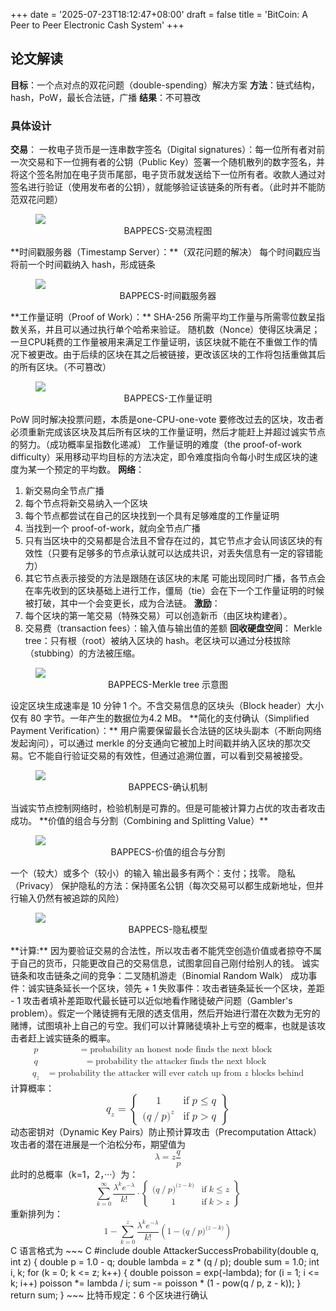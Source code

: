 +++
date = '2025-07-23T18:12:47+08:00'
draft = false
title = 'BitCoin: A Peer to Peer Electronic Cash System'
+++

## 论文解读
**目标**：一个点对点的双花问题（double-spending）解决方案
**方法**：链式结构，hash，PoW，最长合法链，广播
**结果**：不可篡改
### 具体设计
**交易**：
一枚电子货币是一连串数字签名（Digital signatures）：每一位所有者对前一次交易和下一位拥有者的公钥（Public Key）签署一个随机散列的数字签名，并将这个签名附加在电子货币尾部，电子货币就发送给下一位所有者。收款人通过对签名进行验证（使用发布者的公钥），就能够验证该链条的所有者。（此时并不能防范双花问题）
<figure>
	<img src="https://cdn.nakamotoinstitute.org/img/library/bitcoin/transactions.svg">
	<center><figcaption>BAPPECS-交易流程图</figcaption></center>
</figure>
**时间戳服务器（Timestamp Server）：**（双花问题的解决）
每个时间戳应当将前一个时间戳纳入 hash，形成链条
<figure>
  <img src="https://cdn.nakamotoinstitute.org/img/library/bitcoin/timestamp-server.svg">
  <center><figcaption>BAPPECS-时间戳服务器</figcaption></center>
</figure>
**工作量证明（Proof of Work）：**
SHA-256
所需平均工作量与所需零位数呈指数关系，并且可以通过执行单个哈希来验证。
随机数（Nonce）使得区块满足；
一旦CPU耗费的工作量被用来满足工作量证明，该区块就不能在不重做工作的情况下被更改。由于后续的区块在其之后被链接，更改该区块的工作将包括重做其后的所有区块。（不可篡改）
<figure>
  <img src="https://cdn.nakamotoinstitute.org/img/library/bitcoin/proof-of-work.svg">
  <center><figcaption>BAPPECS-工作量证明</figcaption></center>
</figure>

PoW 同时解决投票问题，本质是one-CPU-one-vote
要修改过去的区块，攻击者必须重新完成该区块及其后所有区块的工作量证明，然后才能赶上并超过诚实节点的努力。（成功概率呈指数化递减）
工作量证明的难度（the proof-of-work difficulty）采用移动平均目标的方法决定，即令难度指向令每小时生成区块的速度为某一个预定的平均数。
**网络**：
1.	新交易向全节点广播
2.	每个节点将新交易纳入一个区块
3.	每个节点都尝试在自己的区块找到一个具有足够难度的工作量证明
4.	当找到一个 proof-of-work，就向全节点广播
5.	只有当区块中的交易都是合法且不曾存在过的，其它节点才会认同该区块的有效性（只要有足够多的节点承认就可以达成共识，对丢失信息有一定的容错能力）
6.	其它节点表示接受的方法是跟随在该区块的末尾
可能出现同时广播，各节点会在率先收到的区块基础上进行工作，僵局（tie）会在下一个工作量证明的时候被打破，其中一个会变更长，成为合法链。
**激励**：
1. 每个区块的第一笔交易（特殊交易）可以创造新币（由区块构建者）。
2. 交易费（transaction fees）：输入值与输出值的差额
**回收硬盘空间**：
Merkle tree：只有根（root）被纳入区块的 hash。老区块可以通过分枝拔除（stubbing）的方法被压缩。
<figure>
  <img src="https://cdn.nakamotoinstitute.org/img/library/bitcoin/reclaiming-disk-space.svg">
  <center><figcaption>BAPPECS-Merkle tree 示意图</figcaption></center>
</figure>
设定区块生成速率是 10 分钟 1 个。不含交易信息的区块头（Block header）大小仅有 80 字节。一年产生的数据位为4.2 MB。
**简化的支付确认（Simplified Payment Verification）：**
用户需要保留最长合法链的区块头副本（不断向网络发起询问），可以通过 merkle 的分支通向它被加上时间戳并纳入区块的那次交易。它不能自行验证交易的有效性，但通过追溯位置，可以看到交易被接受。
<figure>
  <img src="https://cdn.nakamotoinstitute.org/img/library/bitcoin/simplified-payment-verification.svg">
  <center><figcaption> BAPPECS-确认机制</figcaption></center>
</figure>
当诚实节点控制网络时，检验机制是可靠的。但是可能被计算力占优的攻击者攻击成功。
**价值的组合与分割（Combining and Splitting Value）**
<figure>
  <img src="https://cdn.nakamotoinstitute.org/img/library/bitcoin/combining-splitting-value.svg">
  <center><figcaption>BAPPECS-价值的组合与分割</figcaption></center>
</figure> 
一个（较大）或多个（较小）的输入
输出最多有两个：支付；找零。
隐私（Privacy）
保护隐私的方法：保持匿名公钥（每次交易可以都生成新地址，但并行输入仍然有被追踪的风险）
 <figure>
  <img src="https://cdn.nakamotoinstitute.org/img/library/bitcoin/privacy.svg">
  <center><figcaption>BAPPECS-隐私模型</figcaption></center>
</figure>
**计算:**
因为要验证交易的合法性，所以攻击者不能凭空创造价值或者掠夺不属于自己的货币，只能更改自己的交易信息，试图拿回自己刚付给别人的钱。
诚实链条和攻击链条之间的竞争：二叉随机游走（Binomial Random Walk）
成功事件：诚实链条延长一个区块，领先 + 1
失败事件：攻击者链条延长一个区块，差距 - 1
攻击者填补差距取代最长链可以近似地看作赌徒破产问题（Gambler's problem）。假定一个赌徒拥有无限的透支信用，然后开始进行潜在次数为无穷的赌博，试图填补上自己的亏空。我们可以计算赌徒填补上亏空的概率，也就是该攻击者赶上诚实链条的概率。
<math xmlns="http://www.w3.org/1998/Math/MathML" display="block">
  <mtable displaystyle="true" columnalign="right left" columnspacing="0em" rowspacing="3pt">
    <mtr>
      <mtd>
        <mi>p</mi>
      </mtd>
      <mtd>
        <mi></mi>
        <mo>=</mo>
        <mtext>probability an honest node finds the next block</mtext>
      </mtd>
    </mtr>
    <mtr>
      <mtd>
        <mi>q</mi>
      </mtd>
      <mtd>
        <mi></mi>
        <mo>=</mo>
        <mtext>probability the attacker finds the next block</mtext>
      </mtd>
    </mtr>
    <mtr>
      <mtd>
        <msub>
          <mi>q</mi>
          <mi>z</mi>
        </msub>
      </mtd>
      <mtd>
        <mi></mi>
        <mo>=</mo>
        <mrow>
          <mtext>probability the attacker will ever catch up from&#xA0;</mtext>
          <mrow data-mjx-texclass="ORD">
            <mi>z</mi>
          </mrow>
          <mtext>&#xA0;blocks behind</mtext>
        </mrow>
      </mtd>
    </mtr>
  </mtable>
</math>
计算概率：
<math xmlns="http://www.w3.org/1998/Math/MathML" display="block">
  <mstyle mathsize="1.2em">
    <msub>
      <mi>q</mi>
      <mi>z</mi>
    </msub>
    <mo>=</mo>
    <mrow data-mjx-texclass="INNER">
      <mo data-mjx-texclass="OPEN">{</mo>
      <mtable columnspacing="1em" rowspacing="4pt">
        <mtr>
          <mtd>
            <mn>1</mn>
          </mtd>
          <mtd>
            <mtext>if</mtext>
            <mstyle scriptlevel="0">
              <mspace width="0.278em"></mspace>
            </mstyle>
            <mi>p</mi>
            <mo>&#x2264;</mo>
            <mi>q</mi>
          </mtd>
        </mtr>
        <mtr>
          <mtd>
            <mo stretchy="false">(</mo>
            <mi>q</mi>
            <mrow data-mjx-texclass="ORD">
              <mo>/</mo>
            </mrow>
            <mi>p</mi>
            <msup>
              <mo stretchy="false">)</mo>
              <mi>z</mi>
            </msup>
          </mtd>
          <mtd>
            <mtext>if</mtext>
            <mstyle scriptlevel="0">
              <mspace width="0.278em"></mspace>
            </mstyle>
            <mi>p</mi>
            <mo>&gt;</mo>
            <mi>q</mi>
          </mtd>
        </mtr>
      </mtable>
      <mo data-mjx-texclass="CLOSE">}</mo>
    </mrow>
  </mstyle>
</math>
动态密钥对（Dynamic Key Pairs）防止预计算攻击（Precomputation Attack）
攻击者的潜在进展是一个泊松分布，期望值为
<math xmlns="http://www.w3.org/1998/Math/MathML" display="block">
  <mi>&#x3BB;</mi>
  <mo>=</mo>
  <mi>z</mi>
  <mfrac>
    <mi>q</mi>
    <mi>p</mi>
  </mfrac>
</math>
此时的总概率（k=1，2，···）为：
<math xmlns="http://www.w3.org/1998/Math/MathML" display="block">
  <munderover>
    <mo data-mjx-texclass="OP">&#x2211;</mo>
    <mrow data-mjx-texclass="ORD">
      <mi>k</mi>
      <mo>=</mo>
      <mn>0</mn>
    </mrow>
    <mrow data-mjx-texclass="ORD">
      <mi mathvariant="normal">&#x221E;</mi>
    </mrow>
  </munderover>
  <mfrac>
    <mrow>
      <msup>
        <mi>&#x3BB;</mi>
        <mi>k</mi>
      </msup>
      <msup>
        <mi>e</mi>
        <mrow data-mjx-texclass="ORD">
          <mo>&#x2212;</mo>
          <mi>&#x3BB;</mi>
        </mrow>
      </msup>
    </mrow>
    <mrow>
      <mi>k</mi>
      <mo>!</mo>
    </mrow>
  </mfrac>
  <mo>&#x22C5;</mo>
  <mrow data-mjx-texclass="INNER">
    <mo data-mjx-texclass="OPEN">{</mo>
    <mtable columnspacing="1em" rowspacing="4pt">
      <mtr>
        <mtd>
          <mo stretchy="false">(</mo>
          <mi>q</mi>
          <mrow data-mjx-texclass="ORD">
            <mo>/</mo>
          </mrow>
          <mi>p</mi>
          <msup>
            <mo stretchy="false">)</mo>
            <mrow data-mjx-texclass="ORD">
              <mo stretchy="false">(</mo>
              <mi>z</mi>
              <mo>&#x2212;</mo>
              <mi>k</mi>
              <mo stretchy="false">)</mo>
            </mrow>
          </msup>
        </mtd>
        <mtd>
          <mtext>if</mtext>
          <mstyle scriptlevel="0">
            <mspace width="0.278em"></mspace>
          </mstyle>
          <mi>k</mi>
          <mo>&#x2264;</mo>
          <mi>z</mi>
        </mtd>
      </mtr>
      <mtr>
        <mtd>
          <mn>1</mn>
        </mtd>
        <mtd>
          <mtext>if</mtext>
          <mstyle scriptlevel="0">
            <mspace width="0.278em"></mspace>
          </mstyle>
          <mi>k</mi>
          <mo>&gt;</mo>
          <mi>z</mi>
        </mtd>
      </mtr>
    </mtable>
    <mo data-mjx-texclass="CLOSE">}</mo>
  </mrow>
</math>
重新排列为：
<math xmlns="http://www.w3.org/1998/Math/MathML" display="block">
  <mn>1</mn>
  <mo>&#x2212;</mo>
  <munderover>
    <mo data-mjx-texclass="OP">&#x2211;</mo>
    <mrow data-mjx-texclass="ORD">
      <mi>k</mi>
      <mo>=</mo>
      <mn>0</mn>
    </mrow>
    <mrow data-mjx-texclass="ORD">
      <mi>z</mi>
    </mrow>
  </munderover>
  <mfrac>
    <mrow>
      <msup>
        <mi>&#x3BB;</mi>
        <mi>k</mi>
      </msup>
      <msup>
        <mi>e</mi>
        <mrow data-mjx-texclass="ORD">
          <mo>&#x2212;</mo>
          <mi>&#x3BB;</mi>
        </mrow>
      </msup>
    </mrow>
    <mrow>
      <mi>k</mi>
      <mo>!</mo>
    </mrow>
  </mfrac>
  <mrow data-mjx-texclass="INNER">
    <mo data-mjx-texclass="OPEN">(</mo>
    <mn>1</mn>
    <mo>&#x2212;</mo>
    <mo stretchy="false">(</mo>
    <mi>q</mi>
    <mrow data-mjx-texclass="ORD">
      <mo>/</mo>
    </mrow>
    <mi>p</mi>
    <msup>
      <mo stretchy="false">)</mo>
      <mrow data-mjx-texclass="ORD">
        <mo stretchy="false">(</mo>
        <mi>z</mi>
        <mo>&#x2212;</mo>
        <mi>k</mi>
        <mo stretchy="false">)</mo>
      </mrow>
    </msup>
    <mo data-mjx-texclass="CLOSE">)</mo>
  </mrow>
</math>
C 语言格式为
~~~ C
#include <math.h>
double AttackerSuccessProbability(double q, int z)
{
	double p = 1.0 - q;
	double lambda = z * (q / p);
	double sum = 1.0;
	int i, k;
	for (k = 0; k <= z; k++)
	{
		double poisson = exp(-lambda);
		for (i = 1; i <= k; i++)
			poisson *= lambda / i;
		sum -= poisson * (1 - pow(q / p, z - k));
	}
	return sum;
}
~~~
比特币规定：6 个区块进行确认





